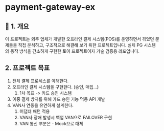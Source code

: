 # payment-gateway-ex

## 🧾 1. 개요

이 프로젝트는 외주 업체가 개발한 오프라인 결제 시스템(POS)를 운영하면서 겪었던 문제들을 직접 분석하고, 구조적으로 해결해 보기 위한 프로젝트입니다. 실제 PG 시스템의 동작 방식을 간소하게 구현한 토이
프로젝트이자 기술 검증용 레포입니다.

## 2. 프로젝트 목표

1. 전체 결제 프로세스를 이해한다.
2. 오프라인 결제 시스템을 구현한다. (승인, 매입...)
    1. 1차 목표 -> 카드 승인 시스템
3. 이중 결제 방지를 위해 카드 승인 기능 멱등 API 개발
4. VAN사 연동을 유연하게 설계한다.
    1. 어댑터 패턴 적용
    2. VAN사 장애 발생시 백업 VAN으로 FAILOVER 구현
    3. VAN 통신 부분은 - Mock으로 대체
